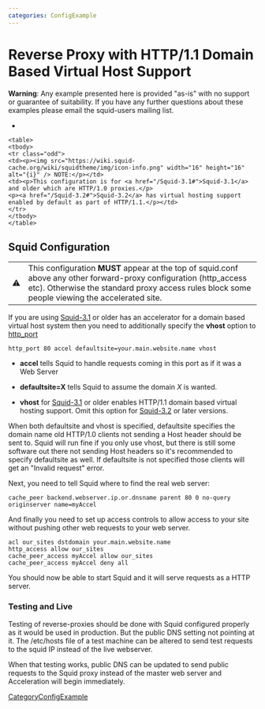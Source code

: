 ```yaml
---
categories: ConfigExample
---
```

# Reverse Proxy with HTTP/1.1 Domain Based Virtual Host Support

**Warning**: Any example presented here is provided "as-is" with no
support or guarantee of suitability. If you have any further questions
about these examples please email the squid-users mailing list.

  - 
    
    <table>
    <tbody>
    <tr class="odd">
    <td><p><img src="https://wiki.squid-cache.org/wiki/squidtheme/img/icon-info.png" width="16" height="16" alt="{i}" /> NOTE:</p></td>
    <td><p>This configuration is for <a href="/Squid-3.1#">Squid-3.1</a> and older which are HTTP/1.0 proxies.</p>
    <p><a href="/Squid-3.2#">Squid-3.2</a> has virtual hosting support enabled by default as part of HTTP/1.1.</p></td>
    </tr>
    </tbody>
    </table>

## Squid Configuration

|                                                                      |                                                                                                                                                                                                                       |
| -------------------------------------------------------------------- | --------------------------------------------------------------------------------------------------------------------------------------------------------------------------------------------------------------------- |
| ⚠️ | This configuration **MUST** appear at the top of squid.conf above any other forward-proxy configuration (http\_access etc). Otherwise the standard proxy access rules block some people viewing the accelerated site. |

If you are using
[Squid-3.1](/Releases/Squid-3.1)
or older has an accelerator for a domain based virtual host system then
you need to additionally specify the **vhost** option to
[http\_port](http://www.squid-cache.org/Doc/config/http_port)

    http_port 80 accel defaultsite=your.main.website.name vhost

  - **accel** tells Squid to handle requests coming in this port as if
    it was a Web Server

  - **defaultsite=X** tells Squid to assume the domain *X* is wanted.

  - **vhost** for
    [Squid-3.1](/Releases/Squid-3.1)
    or older enables HTTP/1.1 domain based virtual hosting support. Omit
    this option for
    [Squid-3.2](/Releases/Squid-3.2)
    or later versions.

When both defaultsite and vhost is specified, defaultsite specifies the
domain name old HTTP/1.0 clients not sending a Host header should be
sent to. Squid will run fine if you only use vhost, but there is still
some software out there not sending Host headers so it's recommended to
specify defaultsite as well. If defaultsite is not specified those
clients will get an "Invalid request" error.

Next, you need to tell Squid where to find the real web server:

    cache_peer backend.webserver.ip.or.dnsname parent 80 0 no-query originserver name=myAccel

And finally you need to set up access controls to allow access to your
site without pushing other web requests to your web server.

    acl our_sites dstdomain your.main.website.name
    http_access allow our_sites
    cache_peer_access myAccel allow our_sites
    cache_peer_access myAccel deny all

You should now be able to start Squid and it will serve requests as a
HTTP server.

### Testing and Live

Testing of reverse-proxies should be done with Squid configured properly
as it would be used in production. But the public DNS setting not
pointing at it. The /etc/hosts file of a test machine can be altered to
send test requests to the squid IP instead of the live webserver.

When that testing works, public DNS can be updated to send public
requests to the Squid proxy instead of the master web server and
Acceleration will begin immediately.

[CategoryConfigExample](/CategoryConfigExample)
